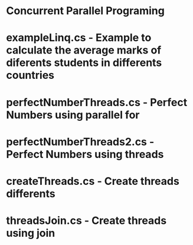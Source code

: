 # Concurrent Parallel Programing
# exampleLinq.cs - Example to calculate the average marks of diferents students in differents countries
# perfectNumberThreads.cs - Perfect Numbers using parallel for
# perfectNumberThreads2.cs - Perfect Numbers using threads
# createThreads.cs - Create threads differents
# threadsJoin.cs - Create threads using join
